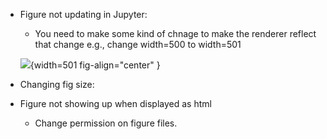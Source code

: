 - Figure not updating in Jupyter:
  - You need to make some kind of chnage to make the renderer reflect that change e.g., change width=500 to width=501
  
   ![](T2PandE2Bleakage_cls_comparison.png){width=501  fig-align="center" }

- Changing fig size:


- Figure not showing up when displayed as html
  - Change permission on figure files.
